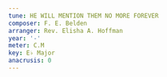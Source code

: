 ```yaml
---
tune: HE WILL MENTION THEM NO MORE FOREVER
composer: F. E. Belden
arranger: Rev. Elisha A. Hoffman
year: '-'
meter: C.M
key: E♭ Major
anacrusis: 0
---
```


